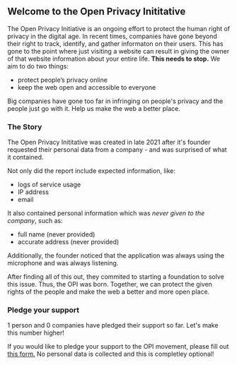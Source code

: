 ## Welcome to the Open Privacy Inititative

The Open Privacy Initiative is an ongoing effort to protect the human right of privacy in the digital age. In recent times, companies have gone beyond their right to track, identify, and gather informaton on their users. This has gone to the point where just visiting a website can result in giving the owner of that website information about your entire life.
**This needs to stop.**
We aim to do two things:
- protect people’s privacy online
- keep the web open and accessible to everyone

Big companies have gone too far in infringing on people's privacy and the people just go with it. Help us make the web a better place.

### The Story

The Open Privacy Inititative was created in late 2021 after it's founder requested their personal data from a company - and was surprised of what it contained.

Not only did the report include expected information, like:
- logs of service usage
- IP address
- email

It also contained personal information which was *never given to the company*, such as:
- full name (never provided)
- accurate address (never provided)

Additionally, the founder noticed that the application was always using the microphone and was always listening.

After finding all of this out, they commited to starting a foundation to solve this issue. 
Thus, the OPI was born.
Together, we can protect the given rights of the people and make the web a better and more open place.

### Pledge your support

1 person and 0 companies have pledged their support so far. Let's make this number higher!

If you would like to pledge your support to the OPI movement, please fill out [this form.](https://forms.gle/3tmVBQ5QmoohcFiJ9) No personal data is collected and this is completley optional!

